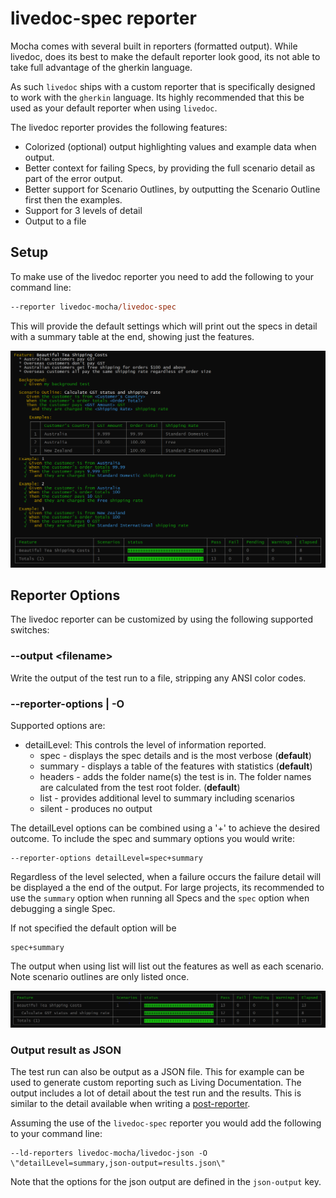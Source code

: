 # livedoc-spec reporter
Mocha comes with several built in reporters (formatted output). While livedoc, does its best to make the default reporter look good, its not able to take full advantage of the gherkin language.

As such `livedoc` ships with a custom reporter that is specifically designed to work with the `gherkin` language. Its highly recommended that this be used as your default reporter when using `livedoc`.

The livedoc reporter provides the following features:
* Colorized (optional) output highlighting values and example data when output.
* Better context for failing Specs, by providing the full scenario detail as part of the error output.
* Better support for Scenario Outlines, by outputting the Scenario Outline first then the examples.
* Support for 3 levels of detail
* Output to a file

## Setup
To make use of the livedoc reporter you need to add the following to your command line:

```ps
--reporter livedoc-mocha/livedoc-spec
```
This will provide the default settings which will print out the specs in detail with a summary table at the end, showing just the features.

![livedoc-spec default](images/livedoc-spec-default.PNG)


## Reporter Options
The livedoc reporter can be customized by using the following supported switches:

### --output \<filename>
Write the output of the test run to a file, stripping any ANSI color codes.

### --reporter-options | -O
Supported options are:
* detailLevel: This controls the level of information reported.
    * spec - displays the spec details and is the most verbose (__default__)
    * summary - displays a table of the features with statistics (__default__)
    * headers - adds the folder name(s) the test is in. The folder names are calculated from the test root folder. (__default__)
    * list - provides additional level to summary including scenarios
    * silent - produces no output

The detailLevel options can be combined using a '+' to achieve the desired outcome. To include the spec and summary options you would write:
```
--reporter-options detailLevel=spec+summary
``` 
Regardless of the level selected, when a failure occurs the failure detail will be displayed a the end of the output. For large projects, its recommended to use the `summary` option when running all Specs and the `spec` option when debugging a single Spec.

If not specified the default option will be 
```
spec+summary
```
The output when using list will list out the features as well as each scenario. Note scenario outlines are only listed once.

![livedoc-spec list](images/livedoc-spec-list.PNG)

### Output result as JSON
The test run can also be output as a JSON file. This for example can be used to generate custom reporting such as Living Documentation. The output includes a lot of detail about the test run and the results. This is similar to the detail available when writing a [post-reporter](Post-Reporters.md).

Assuming the use of the `livedoc-spec` reporter you would add the following to your command line:

```
--ld-reporters livedoc-mocha/livedoc-json -O \"detailLevel=summary,json-output=results.json\"
```

Note that the options for the json output are defined in the `json-output` key.


